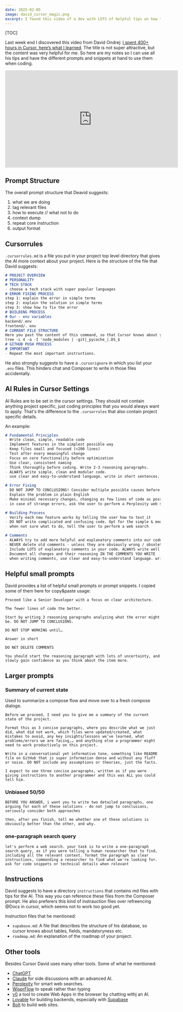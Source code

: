 ```yaml
---
date: 2025-02-05
image: david_cursor_magic.png
excerpt: I found this video of a dev with LOTS of helpful tips on how to use Cursor - here are my take aways.
---
```


[TOC]

Last week end I discovered this video from David Ondrej: [I spent 400+ hours in Cursor, here’s what I learned](https://youtu.be/gYLNxUxVomY?si=1Q2x2UWgqy1RHvLt). The title is not super attractive, but the content was very helpful for me. So here are my notes so I can use all his tips and have the different prompts and snippets at hand to use them when coding.

<iframe width="560" height="315" src="https://www.youtube.com/embed/gYLNxUxVomY?si=xQAMyMvQCsSwWztk" title="YouTube video player" frameborder="0" allow="accelerometer; autoplay; clipboard-write; encrypted-media; gyroscope; picture-in-picture; web-share" referrerpolicy="strict-origin-when-cross-origin" allowfullscreen></iframe>

## Prompt Structure

The overall prompt structure that Deavid suggests:

1.    what we are doing
2.    tag relevant files
3.    how to execute // what not to do
4.    context dump
5.    repeat core instruction
6.    output format
   
## Cursorrules

`.cursorrules.md` is a file you put in your project top level directory that gives the AI more context about your project. Here is the structure of the file that David suggests:
```markdown
# PROJECT OVERVIEW
# PERSONALITY
# TECH STACK
- choose a tech stack with super popular languages
# ERROR FIXING PROCESS
step 1: explain the error in simple terms
step 2: explain the solution in simple terms 
step 3: show how to fix the error
# BUILDING PROCESS
# Our - env variables
backend/.env 
frontend/. env
# CURRENT FILE STRUCTURE
Here you past the content of this command, so that Cursor knows about your project structure:
tree -L 4 -a -I 'node_modules | -git|_pycache_|.DS_$
# GITHUB PUSH PROCESS
# IMPORTANT
- Repeat the most important instructions.
```

He also strongly suggests to have a `.cursorignore` in which you list your `.env` files. This hinders chat and Composer to write in those files accidentally. 

## AI Rules in Cursor Settings

AI Rules are to be set in the cursor settings. They should not contain anything project specific, just coding principles that you would always want to apply. That's the difference to the `.cursorrules` that also contain project specific details.

An example:

```markdown
# Fundamental Principles
- Write clean, simple, readable code
- Implement features in the simplest possible way
- Keep files small and focused (<200 lines)
- Test after every meaningful change
- Focus on core functionality before optimization
- Use clear, consistent naming
- Think thoroughly before coding. Write 2-3 reasoning paragraphs.
- ALWAYS write simple, clean and modular code.
- use clear and easy-to-understand language. write in short sentences.

# Error Fixing
- DO NOT JUMP TO CONCLUSIONS! Consider multiple possible causes before deciding.
- Explain the problem in plain English
- Make minimal necessary changes, changing as few lines of code as possible
- in case of strange errors, ask the user to perform a Perplexity web search in order to get the latest up-to-date information

# Building Process
- ﻿﻿Verify each new feature works by telling the user how to test it
- ﻿﻿DO NOT write complicated and confusing code. Opt for the simple & modular approach.
- ﻿﻿when not sure what to do, tell the user to perform a web search

# Comments
- ALWAYS try to add more helpful and explanatory comments into our code.
- NEVER delete old comments - unless they are obviously wrong / obsolete. 
- Include LOTS of explanatory comments in your code. ALWAYS write well documented code.
- Document all changes and their reasoning IN THE COMMENTS YOU WRITE
- when writing comments, use clear and easy-to-understand language. write short sentences.
```

## Helpful small prompts

David provides a list of helpful small prompts or prompt snippets. I copied some of them here for copy&paste usage:

```
Proceed like a Senior Developer with a focus on clear architecture.

The fewer lines of code the better.

Start by writing 3 reasoning paragraphs analyzing what the error might be. DO NOT JUMP TO CONCLUSIONS. 

DO NOT STOP WORKING until…

Answer in short

DO NET DELETE COMMENTS

You should start the reasoning paragraph with lots of uncertainty, and slowly gain confidence as you think about the item more.
```

## Larger prompts

### Summary of current state

Used to summarize a compose flow and move over to a fresh compose dialoge.

```
Before we proceed, I need you to give me a summary of the current state of the project.

Format this as 3 concise paragraphs, where you describe what we just did, what did not work, which files were updated/created, what mistakes to avoid, any key insights/lessons we’ve learned, what problems/errors we are facing,… and anything else a programmer might need to work productively on this project.

Write in a conversational yet informative tone, something like README file on GitHub that is super information dense and without any fluff or noise. DO NOT include any assumptions or theories, just the facts.

I expect to see three concise paragraphs, written as if you were giving instructions to another programmer and this was ALL you could tell him.
```

### Unbiased 50/50
```
BEFORE YOU ANSWER, i want you to write two detailed paragraphs, one arguing for each of these solutions - do not jump to conclusions, seriously consider both approaches

then, after you finish, tell me whether one of these solutions is obviously better than the other, and why.
```

### one-paragraph search query
```
let's perform a web search. your task is to write a one-paragraph search query, as if you were telling a human researcher that to find, including all the relevant context. format the paragraph as clear instructions, commanding a researcher to find what we're looking for. ask for code snippets or technical details when relevant 
```

## Instructions

David suggests to have a directory `instructions` that contains md files with tips for the AI. This way you can reference these files from the Composer prompt. He also preferers this kind of instrauction files over refreencing @Docs in cursor, which seems not to work too good yet.

Instruction files that he mentioned:

* `supabase.md`: A file that describes the structure of his database, so cursor knows about tables, fields, mandatoryness etc.
* `roadmap.md`: An explanation of the roadmap of your project.

## Other tools

Besides Cursor David uses many other tools. Some of what he mentioned:

* [ChatGPT](https://chatgpt.com) 
* [Claude](https://claude.ai) for side discussions with an advanced AI.
* [Perplexity](https://www.perplexity.ai) for smart web searches.
* [WisprFlow](https://wisprflow.ai) to speak rather than typing
* [v0](https://v0.dev) a tool to create Web Apps in the browser by chatting withj an AI.
* [Lovable](https://lovable.dev) for building backends, especially with [Supabase](https://supabase.com)
* [Bolt](https://bolt.new) to build web sites.